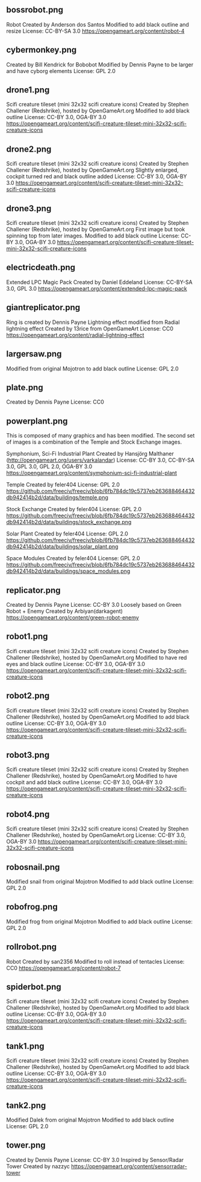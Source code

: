 ## bossrobot.png
Robot
Created by Anderson dos Santos
Modified to add black outline and resize
License: CC-BY-SA 3.0
https://opengameart.org/content/robot-4

## cybermonkey.png
Created by Bill Kendrick for Bobobot
Modified by Dennis Payne to be larger and have cyborg elements
License: GPL 2.0

## drone1.png
Scifi creature tileset (mini 32x32 scifi creature icons)
Created by Stephen Challener (Redshrike), hosted by OpenGameArt.org
Modified to add black outline
License: CC-BY 3.0, OGA-BY 3.0
https://opengameart.org/content/scifi-creature-tileset-mini-32x32-scifi-creature-icons

## drone2.png
Scifi creature tileset (mini 32x32 scifi creature icons)
Created by Stephen Challener (Redshrike), hosted by OpenGameArt.org
Slightly enlarged, cockpit turned red and black outline added
License: CC-BY 3.0, OGA-BY 3.0
https://opengameart.org/content/scifi-creature-tileset-mini-32x32-scifi-creature-icons

## drone3.png
Scifi creature tileset (mini 32x32 scifi creature icons)
Created by Stephen Challener (Redshrike), hosted by OpenGameArt.org
First image but took spinning top from later images.
Modified to add black outline
License: CC-BY 3.0, OGA-BY 3.0
https://opengameart.org/content/scifi-creature-tileset-mini-32x32-scifi-creature-icons

## electricdeath.png
Extended LPC Magic Pack
Created by Daniel Eddeland
License: CC-BY-SA 3.0, GPL 3.0
https://opengameart.org/content/extended-lpc-magic-pack

## giantreplicator.png
Ring is created by Dennis Payne
Lightning effect modified from Radial lightning effect
Created by 13rice from OpenGameArt
License: CC0
https://opengameart.org/content/radial-lightning-effect

## largersaw.png
Modified from original Mojotron to add black outline
License: GPL 2.0

## plate.png
Created by Dennis Payne
License: CC0

## powerplant.png
This is composed of many graphics and has been modified. The second set of images is a combination of the Temple and Stock Exchange images.

Symphonium, Sci-Fi Industrial Plant
Created by Hansjörg Malthaner (http://opengameart.org/users/varkalandar)
License: CC-BY 3.0, CC-BY-SA 3.0, GPL 3.0, GPL 2.0, OGA-BY 3.0
https://opengameart.org/content/symphonium-sci-fi-industrial-plant

Temple
Created by feler404
License: GPL 2.0
https://github.com/freeciv/freeciv/blob/6fb784dc19c5737eb263688464432db942414b2d/data/buildings/temple.png

Stock Exchange
Created by feler404
License: GPL 2.0
https://github.com/freeciv/freeciv/blob/6fb784dc19c5737eb263688464432db942414b2d/data/buildings/stock_exchange.png

Solar Plant
Created by feler404
License: GPL 2.0
https://github.com/freeciv/freeciv/blob/6fb784dc19c5737eb263688464432db942414b2d/data/buildings/solar_plant.png

Space Modules
Created by feler404
License: GPL 2.0
https://github.com/freeciv/freeciv/blob/6fb784dc19c5737eb263688464432db942414b2d/data/buildings/space_modules.png

## replicator.png
Created by Dennis Payne
License: CC-BY 3.0
Loosely based on Green Robot + Enemy
Created by Arbiyan(darkagent)
https://opengameart.org/content/green-robot-enemy

## robot1.png
Scifi creature tileset (mini 32x32 scifi creature icons)
Created by Stephen Challener (Redshrike), hosted by OpenGameArt.org
Modified to have red eyes and black outline
License: CC-BY 3.0, OGA-BY 3.0
https://opengameart.org/content/scifi-creature-tileset-mini-32x32-scifi-creature-icons

## robot2.png
Scifi creature tileset (mini 32x32 scifi creature icons)
Created by Stephen Challener (Redshrike), hosted by OpenGameArt.org
Modified to add black outline
License: CC-BY 3.0, OGA-BY 3.0
https://opengameart.org/content/scifi-creature-tileset-mini-32x32-scifi-creature-icons

## robot3.png
Scifi creature tileset (mini 32x32 scifi creature icons)
Created by Stephen Challener (Redshrike), hosted by OpenGameArt.org
Modified to have cockpit and add black outline
License: CC-BY 3.0, OGA-BY 3.0
https://opengameart.org/content/scifi-creature-tileset-mini-32x32-scifi-creature-icons

## robot4.png
Scifi creature tileset (mini 32x32 scifi creature icons)
Created by Stephen Challener (Redshrike), hosted by OpenGameArt.org
License: CC-BY 3.0, OGA-BY 3.0
https://opengameart.org/content/scifi-creature-tileset-mini-32x32-scifi-creature-icons

## robosnail.png
Modified snail from original Mojotron
Modified to add black outline
License: GPL 2.0

## robofrog.png
Modified frog from original Mojotron
Modified to add black outline
License: GPL 2.0

## rollrobot.png
Robot
Created by san2356
Modified to roll instead of tentacles
License: CC0
https://opengameart.org/content/robot-7

## spiderbot.png
Scifi creature tileset (mini 32x32 scifi creature icons)
Created by Stephen Challener (Redshrike), hosted by OpenGameArt.org
Modified to add black outline
License: CC-BY 3.0, OGA-BY 3.0
https://opengameart.org/content/scifi-creature-tileset-mini-32x32-scifi-creature-icons

## tank1.png
Scifi creature tileset (mini 32x32 scifi creature icons)
Created by Stephen Challener (Redshrike), hosted by OpenGameArt.org
Modified to add black outline
License: CC-BY 3.0, OGA-BY 3.0
https://opengameart.org/content/scifi-creature-tileset-mini-32x32-scifi-creature-icons

## tank2.png
Modified Dalek from original Mojotron
Modified to add black outline
License: GPL 2.0

## tower.png
Created by Dennis Payne
License: CC-BY 3.0
Inspired by Sensor/Radar Tower
Created by nazzyc
https://opengameart.org/content/sensorradar-tower
